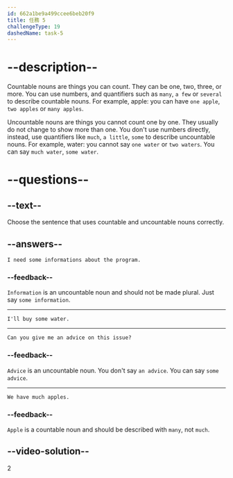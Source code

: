 ```yaml
---
id: 662a1be9a499ccee6beb20f9
title: 任務 5
challengeType: 19
dashedName: task-5
---
```


# --description--

Countable nouns are things you can count. They can be one, two, three, or more. You can use numbers, and quantifiers such as `many`, `a few` or `several` to describe countable nouns. For example, apple: you can have `one apple`, `two apples` or `many apples`.

Uncountable nouns are things you cannot count one by one. They usually do not change to show more than one. You don't use numbers directly, instead, use quantifiers like `much`, `a little`, `some` to describe uncountable nouns. For example, water: you cannot say `one water` or `two waters`. You can say `much water`, `some water`.

# --questions--

## --text--

Choose the sentence that uses countable and uncountable nouns correctly.

## --answers--

`I need some informations about the program.`

### --feedback--

`Information` is an uncountable noun and should not be made plural. Just say `some information`.

---

`I'll buy some water.`

---

`Can you give me an advice on this issue?`

### --feedback--

`Advice` is an uncountable noun. You don't say `an advice`. You can say `some advice`.

---

`We have much apples.`

### --feedback--

`Apple` is a countable noun and should be described with `many`, not `much`.

## --video-solution--

2
